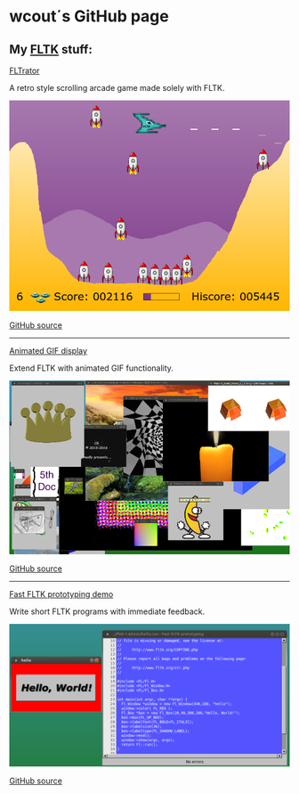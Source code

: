 wcout΄s GitHub page
===================

My [FLTK](http://www.fltk.org/) stuff:
--------------------------------------


[FLTrator](fltrator.html)

A retro style scrolling arcade game made solely with FLTK.

![FLTrator in action](screenshots/fltrator.png "FLTrator in action")

[GitHub source](https://github.com/wcout/FLTrator)

---

[Animated GIF display](animgif.html)

Extend FLTK with animated GIF functionality.

![Screenshot of animated GIF demo running](screenshots/animgif.png "Screenshot of animated GIF demo running")

[GitHub source](https://github.com/wcout/fltk-gif-animation)

---

[Fast FLTK prototyping demo](fast_fltk_proto.html)

Write short FLTK programs with immediate feedback.

![Screenshot of fast FLTK prototyping demo running](screenshots/fast_fltk_proto.png "Screenshot of fast FLTK prototyping demo running")

[GitHub source](https://github.com/wcout/fast-fltk-proto)
